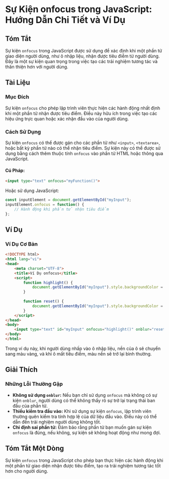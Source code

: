 <!--
Meta Description: # Sự Kiện onfocus trong JavaScript: Hướng Dẫn Chi Tiết và Ví Dụ ## Tóm Tắt Sự kiện `onfocus` trong JavaScript được sử dụng để xác định khi một phần tử...
Meta Keywords: onfocus, kiện, phần, người, dùng
-->

# Sự Kiện onfocus trong JavaScript: Hướng Dẫn Chi Tiết và Ví Dụ

## Tóm Tắt
Sự kiện `onfocus` trong JavaScript được sử dụng để xác định khi một phần tử giao diện người dùng, như ô nhập liệu, nhận được tiêu điểm từ người dùng. Đây là một sự kiện quan trọng trong việc tạo các trải nghiệm tương tác và thân thiện hơn với người dùng.

## Tài Liệu
### Mục Đích
Sự kiện `onfocus` cho phép lập trình viên thực hiện các hành động nhất định khi một phần tử nhận được tiêu điểm. Điều này hữu ích trong việc tạo các hiệu ứng trực quan hoặc xác nhận đầu vào của người dùng.

### Cách Sử Dụng
Sự kiện `onfocus` có thể được gán cho các phần tử như `<input>`, `<textarea>`, hoặc bất kỳ phần tử nào có thể nhận tiêu điểm. Sự kiện này có thể được sử dụng bằng cách thêm thuộc tính `onfocus` vào phần tử HTML hoặc thông qua JavaScript.

#### Cú Pháp:
```html
<input type="text" onfocus="myFunction()">
```
Hoặc sử dụng JavaScript:
```javascript
const inputElement = document.getElementById("myInput");
inputElement.onfocus = function() {
    // Hành động khi phần tử nhận tiêu điểm
};
```

## Ví Dụ
### Ví Dụ Cơ Bản
```html
<!DOCTYPE html>
<html lang="vi">
<head>
    <meta charset="UTF-8">
    <title>Ví Dụ onfocus</title>
    <script>
        function highlight() {
            document.getElementById("myInput").style.backgroundColor = "yellow";
        }
        
        function reset() {
            document.getElementById("myInput").style.backgroundColor = "";
        }
    </script>
</head>
<body>
    <input type="text" id="myInput" onfocus="highlight()" onblur="reset()" placeholder="Nhập tên của bạn">
</body>
</html>
```
Trong ví dụ này, khi người dùng nhấp vào ô nhập liệu, nền của ô sẽ chuyển sang màu vàng, và khi ô mất tiêu điểm, màu nền sẽ trở lại bình thường.

## Giải Thích
### Những Lỗi Thường Gặp
- **Không sử dụng `onblur`:** Nếu bạn chỉ sử dụng `onfocus` mà không có sự kiện `onblur`, người dùng có thể không thấy rõ sự trở lại trạng thái ban đầu của phần tử.
- **Thiếu kiểm tra đầu vào:** Khi sử dụng sự kiện `onfocus`, lập trình viên thường quên kiểm tra tính hợp lệ của dữ liệu đầu vào. Điều này có thể dẫn đến trải nghiệm người dùng không tốt.
- **Chỉ định sai phần tử:** Đảm bảo rằng phần tử bạn muốn gán sự kiện `onfocus` là đúng, nếu không, sự kiện sẽ không hoạt động như mong đợi.

## Tóm Tắt Một Dòng
Sự kiện `onfocus` trong JavaScript cho phép bạn thực hiện các hành động khi một phần tử giao diện nhận được tiêu điểm, tạo ra trải nghiệm tương tác tốt hơn cho người dùng.